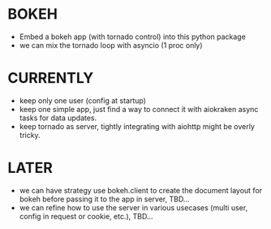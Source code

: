 # BOKEH

- Embed a bokeh app (with tornado control) into this python package
- we can mix the tornado loop with asyncio (1 proc only)

# CURRENTLY
- keep only one user (config at startup)
- keep one simple app, just find a way to connect it with aiokraken async tasks for data updates.
- keep tornado as server, tightly integrating with aiohttp might be overly tricky.

# LATER 
- we can have strategy use bokeh.client to create the document layout for bokeh before passing it to the app in server, TBD...
- we can refine how to use the server in various usecases (multi user, config in request or cookie, etc.), TBD...